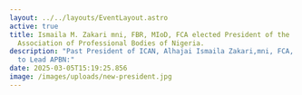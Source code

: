 ```yaml
---
layout: ../../layouts/EventLayout.astro
active: true
title: Ismaila M. Zakari mni, FBR, MIoD, FCA elected President of the
  Association of Professional Bodies of Nigeria.
description: "Past President of ICAN, Alhajai Ismaila Zakari,mni, FCA, Elected
  to Lead APBN:"
date: 2025-03-05T15:19:25.856
image: /images/uploads/new-president.jpg
---
```





